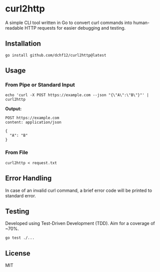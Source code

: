 # curl2http

A simple CLI tool written in Go to convert curl commands into human-readable HTTP requests for easier debugging and testing.

## Installation

```shell
go install github.com/dchf12/curl2http@latest
```

## Usage

### From Pipe or Standard Input

```shell
echo 'curl -X POST https://example.com --json "{\"A\":\"B\"}"' | curl2http
```

**Output:**
```
POST https://example.com
content: application/json

{
  "A": "B"
}
```

### From File

```shell
curl2http < request.txt
```

## Error Handling

In case of an invalid curl command, a brief error code will be printed to standard error.

## Testing

Developed using Test-Driven Development (TDD). Aim for a coverage of ~70%.

```shell
go test ./...
```

## License

MIT

